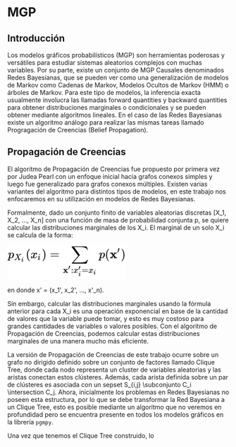 # MGP

## Introducción

Los modelos gráficos probabilísticos (MGP) son herramientas poderosas y versátiles para estudiar sistemas aleatorios complejos con muchas variables. Por su parte, existe un conjunto de MGP Causales denominados Redes Bayesianas, que se pueden ver como una generalización de modelos de Markov como Cadenas de Markov, Modelos Ocultos de Markov (HMM) o árboles de Markov. Para este tipo de modelos, la inferencia exacta usualmente involucra las llamadas forward quantities y backward quantities para obtener distribuciones marginales o condicionales y se pueden obtener mediante algoritmos lineales. En el caso de las Redes Bayesianas existe un algoritmo análogo para realizar las mismas tareas llamado Progragación de Creencias (Belief Propagation).

## Propagación de Creencias

El algoritmo de Propagación de Creencias fue propuesto por primera vez por Judea Pearl con un enfoque inicial hacia grafos conexos simples y luego fue generalizado para grafos conexos múltiples. Existen varias variantes del algoritmo para distintos tipos de modelos, en este trabajo nos enfocaremos en su utilización en modelos de Redes Bayesianas.

Formalmente, dado un conjunto finito de variables aleatorias discretas [X_1, X_2, ..., X_n] con una función de masa de probabilidad conjunta p, se quiere calcular las distribuciones marginales de los X_i. El marginal de un solo X_i se calcula de la forma:

![problem-equation](problem.svg)

en donde x' = (x_1', x_2', ..., x'\_n).

Sin embargo, calcular las distribuciones marginales usando la fórmula anterior para cada X_i es una operación exponencial en base de la cantidad de valores que la variable puede tomar, y esto es muy costoso para grandes cantidades de variables o valores posibles. Con el algoritmo de Propagación de Creencias, podemos calcular estas distribuciones marginales de una manera mucho más eficiente.

La versión de Propagación de Creencias de este trabajo ocurre sobre un grafo no dirigido definido sobre un conjunto de factores llamado Clique Tree, donde cada nodo representa un cluster de variables aleatorias y las aristas conectan estos clústeres. Además, cada arista definida sobre un par de clústeres es asociada con un sepset S_{i,j} \subconjunto C_i \intersection C_j. Ahora, inicialmente los problemas en Redes Bayesianas no poseen esta estructura, por lo que se debe transformar la Red Bayesiana a un Clique Tree, esto es posible mediante un algoritmo que no veremos en profundidad pero se encuentra presente en todos los modelos gráficos en la librería `pgmpy`.

Una vez que tenemos el Clique Tree construido, lo